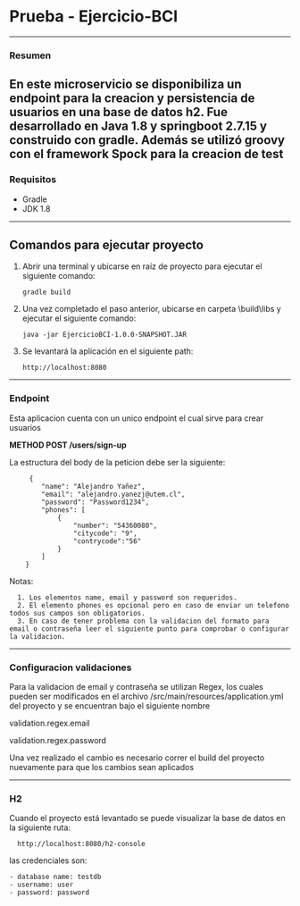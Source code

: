 # Prueba - Ejercicio-BCI

---

### Resumen
En este microservicio se disponibiliza un endpoint para la creacion y persistencia de usuarios en una base de datos h2.
Fue desarrollado en Java 1.8 y springboot 2.7.15 y construido con gradle. 
Además se utilizó groovy con el framework Spock para la creacion de test
---

### Requisitos
- Gradle
- JDK 1.8

---

## Comandos para ejecutar proyecto
1. Abrir una terminal y ubicarse en raíz de proyecto para ejecutar el siguiente comando:


       gradle build

2. Una vez completado el paso anterior, ubicarse en carpeta \build\libs y ejecutar el siguiente comando:


       java -jar EjercicioBCI-1.0.0-SNAPSHOT.JAR

3. Se levantará la aplicación en el siguiente path:


       http://localhost:8080

---

### Endpoint

Esta aplicacion cuenta con un unico endpoint el cual sirve para crear usuarios

<b>  METHOD POST /users/sign-up </b>

La estructura del body de la peticion debe ser la siguiente:





         {
            "name": "Alejandro Yañez",
            "email": "alejandro.yanezj@utem.cl",
            "password": "Password1234",
            "phones": [
                {
                    "number": "54360080",
                    "citycode": "9",
                    "contrycode":"56"
                }
            ]
        }

   Notas:
 
      1. Los elementos name, email y password son requeridos.
      2. El elemento phones es opcional pero en caso de enviar un telefono todos sus campos son obligatorios.
      3. En caso de tener problema con la validacion del formato para email o contraseña leer el siguiente punto para comprobar o configurar la validacion.
---

### Configuracion validaciones
Para la validacion de email y contraseña se utilizan Regex, los cuales pueden ser modificados en el archivo
/src/main/resources/application.yml del proyecto y se encuentran bajo el siguiente nombre

validation.regex.email

validation.regex.password

Una vez realizado el cambio es necesario correr el build del proyecto nuevamente para que los cambios sean aplicados



---

### H2
Cuando el proyecto está levantado se puede visualizar la base de datos en la siguiente ruta:


      http://localhost:8080/h2-console


las credenciales son:

    - database name: testdb
    - username: user
    - password: password